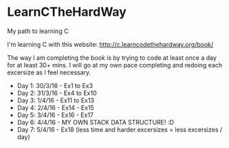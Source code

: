 # LearnCTheHardWay
My path to learning C

I'm learning C with this website: http://c.learncodethehardway.org/book/

The way I am completing the book is by trying to code at least once a day for at least 30+ mins.
I will go at my own pace completing and redoing each excersize as I feel necessary.

- Day 1: 30/3/16 - Ex1 to Ex3
- Day 2: 31/3/16 - Ex4 to Ex10
- Day 3: 1/4/16 - Ex11 to Ex13
- Day 4: 2/4/16 - Ex14 - Ex15
- Day 5: 3/4/16 - Ex16 - Ex17
- Day 6: 4/4/16 - MY OWN STACK DATA STRUCTURE! :D
- Day 7: 5/4/16 - Ex18 (less time and harder excersizes = less excersizes / day)

